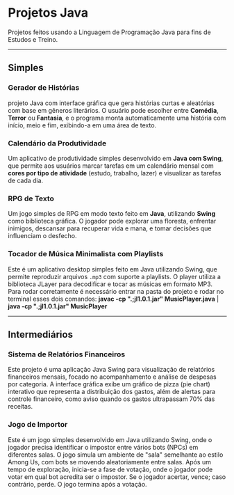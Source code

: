 # Projetos Java
Projetos feitos usando a Linguagem de Programação Java para fins de Estudos e Treino.

---

## Simples

### Gerador de Histórias
projeto Java com interface gráfica que gera histórias curtas e aleatórias com base em gêneros literários. O usuário pode escolher entre **Comédia**, **Terror** ou **Fantasia**, e o programa monta automaticamente uma história com início, meio e fim, exibindo-a em uma área de texto.

### Calendário da Produtividade

Um aplicativo de produtividade simples desenvolvido em **Java com Swing**, que permite aos usuários marcar tarefas em um calendário mensal com **cores por tipo de atividade** (estudo, trabalho, lazer) e visualizar as tarefas de cada dia.

### RPG de Texto

Um jogo simples de RPG em modo texto feito em **Java**, utilizando **Swing** como biblioteca gráfica.
O jogador pode explorar uma floresta, enfrentar inimigos, descansar para recuperar vida e mana, e tomar decisões que influenciam o desfecho.

### Tocador de Música Minimalista com Playlists

Este é um aplicativo desktop simples feito em Java utilizando Swing, que permite reproduzir arquivos `.mp3` com suporte a playlists. O player utiliza a biblioteca JLayer para decodificar e tocar as músicas em formato MP3.
Para rodar corretamente é necessário entrar na pasta do projeto e rodar no terminal esses dois comandos:
**javac -cp ".;jl1.0.1.jar" MusicPlayer.java** | 
**java -cp ".;jl1.0.1.jar" MusicPlayer**

---

## Intermediários

### Sistema de Relatórios Financeiros

Este projeto é uma aplicação Java Swing para visualização de relatórios financeiros mensais, focado no acompanhamento e análise de despesas por categoria. A interface gráfica exibe um gráfico de pizza (pie chart) interativo que representa a distribuição dos gastos, além de alertas para controle financeiro, como aviso quando os gastos ultrapassam 70% das receitas.

### Jogo de Importor

Este é um jogo simples desenvolvido em Java utilizando Swing, onde o jogador precisa identificar o impostor entre vários bots (NPCs) em diferentes salas. O jogo simula um ambiente de "sala" semelhante ao estilo Among Us, com bots se movendo aleatoriamente entre salas.
Após um tempo de exploração, inicia-se a fase de votação, onde o jogador pode votar em qual bot acredita ser o impostor. Se o jogador acertar, vence; caso contrário, perde. O jogo termina após a votação.

